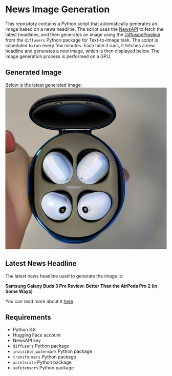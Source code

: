 # News Image Generation
This repository contains a Python script that automatically generates an image based on a news headline. The script uses the [NewsAPI](https://newsapi.org/) to fetch the latest headlines, and then generates an image using the [DiffusionPipeline](https://github.com/huggingface/diffusers) from the `diffusers` Python package for Text-to-Image task.
The script is scheduled to run every few minutes. Each time it runs, it fetches a new headline and generates a new image, which is then displayed below. The image generation process is performed on a GPU.

## Generated Image
Below is the latest generated image:
![Generated Image](image.png)

## Latest News Headline
The latest news headline used to generate the image is:

**Samsung Galaxy Buds 3 Pro Review: Better Than the AirPods Pro 2 (in Some Ways)**

You can read more about it [here](https://news.google.com/rss/articles/CBMirgFBVV95cUxOMjNQRlBYN0FSR21hMGhXU2NSc2dRdVktcEZ6eGc0c0lmZTU0TnRmWW40dHg5MDVRczlJU05wSXpxRGpBTXk4emdaQXY0cXpGTW92TmIwdmF6NDE4RjktY2VWZ0pIR280emdBdVg1UXpNN3dWNllWcXNsWWR5ZkxNdnAxQThuREZYTGNlWHh5R3UyTmNtRDN3M0lvLVZNcW5SMDhPWTdYa2dvdktBTUE?oc=5).

## Requirements
- Python 3.8
- Hugging Face account
- NewsAPI key
- `diffusers` Python package
- `invisible_watermark` Python package
- `transformers` Python package
- `accelerate` Python package
- `safetensors` Python package
